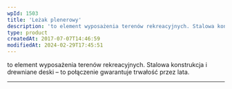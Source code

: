 ```yaml
---
wpId: 1503
title: 'Leżak plenerowy'
description: 'to element wyposażenia terenów rekreacyjnych. Stalowa konstrukcja i drewniane deski – to połączenie gwarantuje trwałość przez lata.'
type: product
createdAt: 2017-07-07T14:46:59
modifiedAt: 2024-02-29T17:45:51
---
```



to element wyposażenia terenów rekreacyjnych. Stalowa konstrukcja i drewniane deski – to połączenie gwarantuje trwałość przez lata.

* * *
